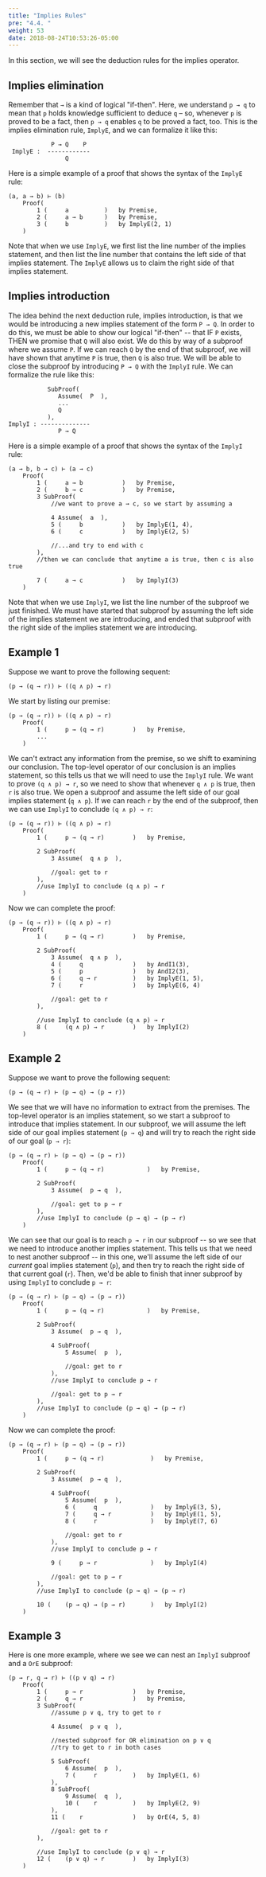 ```yaml
---
title: "Implies Rules"
pre: "4.4. "
weight: 53
date: 2018-08-24T10:53:26-05:00
---
```


In this section, we will see the deduction rules for the implies operator.

## Implies elimination

Remember that `→` is a kind of logical "if-then". Here, we understand `p → q` to mean that `p` holds knowledge sufficient to deduce `q` – so, whenever `p` is proved to be a fact, then `p → q` enables `q` to be proved a fact, too. This is the implies elimination rule, `ImplyE`, and we can formalize it like this:

```text
            P → Q    P
 ImplyE :  ------------
                Q
```

Here is a simple example of a proof that shows the syntax of the `ImplyE` rule:

```text
(a, a → b) ⊢ (b)
    Proof(
        1 (     a          )   by Premise,
        2 (     a → b      )   by Premise,
        3 (     b          )   by ImplyE(2, 1)
    )
```

Note that when we use `ImplyE`, we first list the line number of the implies statement, and then list the line number that contains the left side of that implies statement. The `ImplyE` allows us to claim the right side of that implies statement. 

## Implies introduction

The idea behind the next deduction rule, implies introduction, is that we would be introducing a new implies statement of the form `P → Q`. In order to do this, we must be able to show our logical "if-then" -- that IF `P` exists, THEN we promise that `Q` will also exist. We do this by way of a subproof where we assume `P`. If we can reach `Q` by the end of that subproof, we will have shown that anytime `P` is true, then `Q` is also true. We will be able to close the subproof by introducing `P → Q` with the `ImplyI` rule. We can formalize the rule like this:

```text
           SubProof(
              Assume(  P  ),
              ...
              Q
           ),
ImplyI : -------------- 
              P → Q 
```

Here is a simple example of a proof that shows the syntax of the `ImplyI` rule:

```text
(a → b, b → c) ⊢ (a → c)
    Proof(
        1 (     a → b           )   by Premise,
        2 (     b → c           )   by Premise,
        3 SubProof(
            //we want to prove a → c, so we start by assuming a

            4 Assume(  a  ),
            5 (     b           )   by ImplyE(1, 4),
            6 (     c           )   by ImplyE(2, 5)

            //...and try to end with c
        ),
        //then we can conclude that anytime a is true, then c is also true

        7 (     a → c           )   by ImplyI(3)
    )
```
Note that when we use `ImplyI`, we list the line number of the subproof we just finished. We must have started that subproof by assuming the left side of the implies statement we are introducing, and ended that subproof with the right side of the implies statement we are introducing.


## Example 1

Suppose we want to prove the following sequent:

```text
(p → (q → r)) ⊢ ((q ∧ p) → r)
```

We start by listing our premise:

```text
(p → (q → r)) ⊢ ((q ∧ p) → r)
    Proof(
        1 (     p → (q → r)        )   by Premise,
        ...
    )
```

We can't extract any information from the premise, so we shift to examining our conclusion. The top-level operator of our conclusion is an implies statement, so this tells us that we will need to use the `ImplyI` rule. We want to prove `(q ∧ p) → r`, so we need to show that whenever `q ∧ p` is true, then `r` is also true. We open a subproof and assume the left side of our goal implies statement (`q ∧ p`). If we can reach `r` by the end of the subproof, then we can use `ImplyI` to conclude `(q ∧ p) → r`:

```text
(p → (q → r)) ⊢ ((q ∧ p) → r)
    Proof(
        1 (     p → (q → r)        )   by Premise,

        2 SubProof(
            3 Assume(  q ∧ p  ),

            //goal: get to r
        ),
        //use ImplyI to conclude (q ∧ p) → r
    )
```

Now we can complete the proof:

```text
(p → (q → r)) ⊢ ((q ∧ p) → r)
    Proof(
        1 (     p → (q → r)        )   by Premise,

        2 SubProof(
            3 Assume(  q ∧ p  ),
            4 (     q              )   by AndI1(3),
            5 (     p              )   by AndI2(3),
            6 (     q → r          )   by ImplyE(1, 5),
            7 (     r              )   by ImplyE(6, 4)

            //goal: get to r
        ),

        //use ImplyI to conclude (q ∧ p) → r
        8 (     (q ∧ p) → r        )   by ImplyI(2)
    )
```

## Example 2

Suppose we want to prove the following sequent:

```text
(p → (q → r) ⊢ (p → q) → (p → r))
```

We see that we will have no information to extract from the premises. The top-level operator is an implies statement, so we start a subproof to introduce that implies statement. In our subproof, we will assume the left side of our goal implies statement (`p → q`) and will try to reach the right side of our goal (`p → r`):

```text
(p → (q → r) ⊢ (p → q) → (p → r))
    Proof(
        1 (     p → (q → r)            )   by Premise,

        2 SubProof(
            3 Assume(  p → q  ),
            
            //goal: get to p → r
        ),
        //use ImplyI to conclude (p → q) → (p → r)
    )
```

We can see that our goal is to reach `p → r` in our subproof -- so we see that we need to introduce another implies statement. This tells us that we need to nest another subproof -- in this one, we'll assume the left side of our *current* goal implies statement (`p`), and then try to reach the right side of that current goal (`r`). Then, we'd be able to finish that inner subproof by using `ImplyI` to conclude `p → r`:

```text
(p → (q → r) ⊢ (p → q) → (p → r))
    Proof(
        1 (     p → (q → r)            )   by Premise,

        2 SubProof(
            3 Assume(  p → q  ),

            4 SubProof(
                5 Assume(  p  ),

                //goal: get to r
            ),
            //use ImplyI to conclude p → r
            
            //goal: get to p → r
        ),
        //use ImplyI to conclude (p → q) → (p → r)
    )
```

Now we can complete the proof:

```text
(p → (q → r) ⊢ (p → q) → (p → r))
    Proof(
        1 (     p → (q → r)             )   by Premise,

        2 SubProof(
            3 Assume(  p → q  ),

            4 SubProof(
                5 Assume(  p  ),
                6 (     q               )   by ImplyE(3, 5),
                7 (     q → r           )   by ImplyE(1, 5),
                8 (     r               )   by ImplyE(7, 6)

                //goal: get to r
            ),
            //use ImplyI to conclude p → r

            9 (     p → r               )   by ImplyI(4)
            
            //goal: get to p → r
        ),
        //use ImplyI to conclude (p → q) → (p → r)

        10 (    (p → q) → (p → r)       )   by ImplyI(2)
    )
```

## Example 3

Here is one more example, where we see we can nest an `ImplyI` subproof and a `OrE` subproof:

```text
(p → r, q → r) ⊢ ((p ∨ q) → r)
    Proof(
        1 (     p → r              )   by Premise,
        2 (     q → r              )   by Premise,
        3 SubProof(
            //assume p ∨ q, try to get to r 

            4 Assume(  p ∨ q  ),
            
            //nested subproof for OR elimination on p ∨ q
            //try to get to r in both cases
            
            5 SubProof(
                6 Assume(  p  ),
                7 (     r          )   by ImplyE(1, 6)
            ),
            8 SubProof(
                9 Assume(  q  ),
                10 (    r          )   by ImplyE(2, 9)
            ),
            11 (    r              )   by OrE(4, 5, 8)

            //goal: get to r
        ),

        //use ImplyI to conclude (p ∨ q) → r
        12 (    (p ∨ q) → r        )   by ImplyI(3)
    )
```